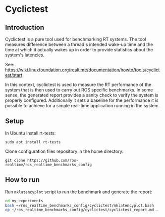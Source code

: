 # Cyclictest

## Introduction

Cyclictest is a pure tool used for benchmarking RT systems. The tool measures difference
between a thread's intended wake-up time and the time at which it actually wakes up
in order to provide statistics about the system's latencies.

See: https://wiki.linuxfoundation.org/realtime/documentation/howto/tools/cyclictest/start

In this context, cyclictest is used to measure the RT performance of the system that is then
used to carry out ROS specific benchmarks. In some sense, the generated report provides a
sanity check to verify the system is properly configured. Additionally it sets a baseline
for the performance it is possible to achieve for a simple real-time application running in the system.

## Setup

In Ubuntu install rt-tests:

```
sudo apt install rt-tests
```

Clone configuration files repository in the home directory:

```
git clone https://github.com/ros-realtime/ros_realtime_benchmarks_config
```

## How to run


Run `mklatencyplot` script to run the benchmark and generate the report:

```bash
cd my_experiments
bash ~/ros_realtime_benchmarks_config/cyclictest/mklatencyplot.bash
cp ~/ros_realtime_benchmarks_config/cyclictest/cyclictest_report.md .
```
